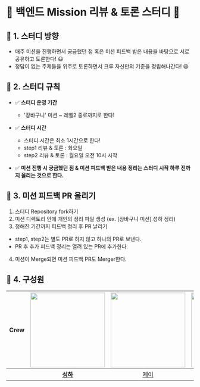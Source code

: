 # 🎯 백엔드 Mission 리뷰 & 토론 스터디 🎯


 ## 📘 1. 스터디 방향

- 매주 미션을 진행하면서 궁금했던 점 혹은 미션 피드백 받은 내용을 바탕으로 서로 공유하고 토론한다! 😃
- 정답이 없는 주제들을 위주로 토론하면서 크루 자신만의 기준을 정립해나간다! 😃

## 📘 2. 스터디 규칙

- ✅ **스터디 운영 기간**
  * '장바구니' 미션 ~ 레벨2 종료까지로 한다!

- ✅ **스터디 시간**
  * 스터디 시간은 최소 1시간으로 한다! 
  * step1 리뷰 & 토론 : 화요일
  * step2 리뷰 & 토론 : 월요일 오전 10시 시작

- ✅ **미션 진행 시 궁금했던 점 & 미션 피드백 받은 내용 정리는 스터디 시작 하루 전까지 올리는 것으로 한다.**

## 📘 3. 미션 피드백 PR 올리기

1. 스터디 Repository fork하기
2. 미션 디렉토리 안에 개인의 정리 파일 생성 (ex. [장바구니 미션] 성하 정리)
3. 정해진 기간까지 피드백 정리 후 PR 날리기
  - step1, step2는 별도 PR로 하지 않고 하나의 PR로 보낸다.
  - PR 후 추가 피드백 정리는 열려 있는 PR에 추가한다.
4. 미션이 Merge되면 미션 피드백 PR도 Merger한다.

## 📘 4. 구성원

|  Crew  | <img src="https://avatars.githubusercontent.com/u/95729738?v=4" alt="" width=200> | <img src="https://avatars.githubusercontent.com/u/63213487?v=4" alt="" width=200> | <img src="https://avatars.githubusercontent.com/u/49433615?v=4" alt="" width=200> | 
| :---: | :-------------------------------------------------------------------------------: | :-------------------------------------------------------------------------------: | :-------------------------------------------------------------------------------: |
|  | **[성하](https://github.com/sh111-coder)** | [제이](https://github.com/sosow0212) | [이오](https://github.com/LJW25) |

